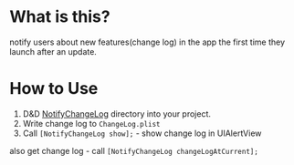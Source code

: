 # What is this?

notify users about new features(change log) in the app the first time they launch after an update.

# How to Use

1. D&D [NotifyChangeLog](https://github.com/azu/notify-changeLog/tree/master/notify-changeLog/NotifyChangeLog "NotifyChangeLog") directory into your project.
2. Write change log to ``ChangeLog.plist``
3. Call ``[NotifyChangeLog show];`` - show change log in UIAlertView

also get change log - call ``[NotifyChangeLog changeLogAtCurrent];``

